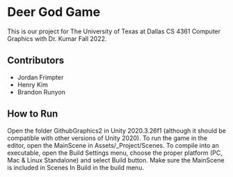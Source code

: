 # Deer God Game
This is our project for The University of Texas at Dallas CS 4361 Computer Graphics with Dr. Kumar Fall 2022.

## Contributors
- Jordan Frimpter
- Henry Kim
- Brandon Runyon

## How to Run
Open the folder GithubGraphics2 in Unity 2020.3.26f1 (although it should be compatible with other versions of Unity 2020). To run the game in the editor, open the MainScene in Assets/_Project/Scenes. To compile into an executable, open the Build Settings menu, choose the proper platform (PC, Mac & Linux Standalone) and select Build button. Make sure the MainScene is included in Scenes In Build in the build menu.
